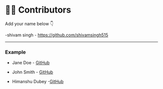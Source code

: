 # 👩‍💻 Contributors

Add your name below 👇

-shivam singh  - https://github.com/shivamsingh515

---

### Example
- Jane Doe - [GitHub](https://github.com/janedoe)
- John Smith - [GitHub](https://github.com/johnsmith)

- Himanshu Dubey -[GitHub](https://github.com/AbnormalPilot)
